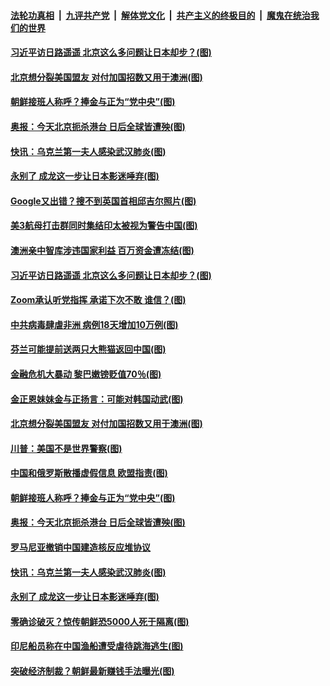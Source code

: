 

####  [法轮功真相](../../../../basic/blob/master/README.md?t=06150701) &nbsp;|&nbsp; [九评共产党](../../../../9ping.md/blob/master/README.md?t=06150701) &nbsp;|&nbsp; [解体党文化](../../../../jtdwh.md/blob/master/README.md?t=06150701)  &nbsp;|&nbsp; [共产主义的终极目的](../../../../gczydzjmd.md/blob/master/README.md?t=06150701) &nbsp;|&nbsp; [魔鬼在统治我们的世界](../../../../mgztzwmdsj.md/blob/master/README.md?t=06150701) 

#### [习近平访日路遥遥 北京这么多问题让日本却步？(图)](../pages/p9/936421.md?t=06150701) 

#### [北京想分裂美国盟友 对付加国招数又用于澳洲(图)](../pages/p9/936465.md?t=06150701) 

#### [朝鲜接班人称呼？捧金与正为“党中央”(图)](../pages/p9/936329.md?t=06150701) 

#### [奥报：今天北京扼杀港台 日后全球皆遭殃(图)](../pages/p9/936311.md?t=06150701) 

#### [快讯：乌克兰第一夫人感染武汉肺炎(图)](../pages/p9/936337.md?t=06150701) 

#### [永别了 成龙这一步让日本影迷唾弃(图)](../pages/p9/936306.md?t=06150701) 

#### [Google又出错？搜不到英国首相邱吉尔照片(图)](../pages/p9/936552.md?t=06150701) 

#### [美3航母打击群同时集结印太被视为警告中国(图)](../pages/p9/936549.md?t=06150701) 

#### [澳洲亲中智库涉违国家利益 百万资金遭冻结(图)](../pages/p9/936529.md?t=06150701) 

#### [习近平访日路遥遥 北京这么多问题让日本却步？(图)](../pages/p9/936421.md?t=06150701) 

#### [Zoom承认听党指挥 承诺下次不敢 谁信？(图)](../pages/p9/936473.md?t=06150701) 

#### [中共病毒肆虐非洲 病例18天增加10万例(图)](../pages/p9/936472.md?t=06150701) 

#### [芬兰可能提前送两只大熊猫返回中国(图)](../pages/p9/936471.md?t=06150701) 

#### [金融危机大暴动 黎巴嫩镑贬值70％(图)](../pages/p9/936414.md?t=06150701) 

#### [金正恩妹妹金与正扬言：可能对韩国动武(图)](../pages/p9/936468.md?t=06150701) 

#### [北京想分裂美国盟友 对付加国招数又用于澳洲(图)](../pages/p9/936465.md?t=06150701) 

#### [川普：美国不是世界警察(图)](../pages/p9/936461.md?t=06150701) 

#### [中国和俄罗斯散播虚假信息 欧盟指责(图)](../pages/p9/936443.md?t=06150701) 

#### [朝鲜接班人称呼？捧金与正为“党中央”(图)](../pages/p9/936329.md?t=06150701) 

#### [奥报：今天北京扼杀港台 日后全球皆遭殃(图)](../pages/p9/936311.md?t=06150701) 

#### [罗马尼亚撤销中国建造核反应堆协议](../pages/p9/936372.md?t=06150701) 

#### [快讯：乌克兰第一夫人感染武汉肺炎(图)](../pages/p9/936337.md?t=06150701) 

#### [永别了 成龙这一步让日本影迷唾弃(图)](../pages/p9/936306.md?t=06150701) 

#### [零确诊破灭？惊传朝鲜恐5000人死于隔离(图)](../pages/p9/936221.md?t=06150701) 

#### [印尼船员称在中国渔船遭受虐待跳海逃生(图)](../pages/p9/936270.md?t=06150701) 

#### [突破经济制裁？朝鲜最新赚钱手法曝光(图)](../pages/p9/936195.md?t=06150701) 

